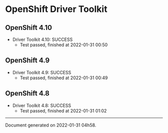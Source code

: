 
OpenShift Driver Toolkit
========================

OpenShift 4.10
--------------



* Driver Toolkit 4.10: SUCCESS
  - Test passed, finished at 2022-01-31 00:50

OpenShift 4.9
-------------



* Driver Toolkit 4.9: SUCCESS
  - Test passed, finished at 2022-01-31 00:49

OpenShift 4.8
-------------



* Driver Toolkit 4.8: SUCCESS
  - Test passed, finished at 2022-01-31 01:02

---
Document generated on 2022-01-31 04h58.
